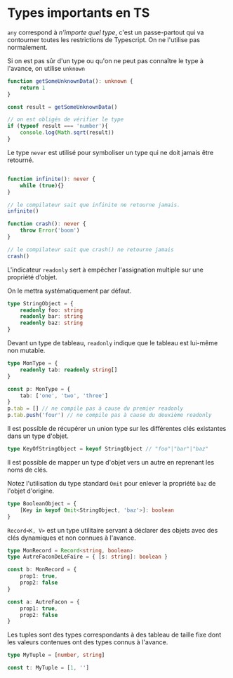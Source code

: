 # Types importants en TS

`any` correspond à *n'importe quel type*, c'est un passe-partout qui va contourner toutes les restrictions de Typescript. On ne l'utilise pas normalement.

Si on est pas sûr d'un type ou qu'on ne peut pas connaître le type à l'avance, on utilise `unknown`

```ts
function getSomeUnknownData(): unknown {
    return 1
}

const result = getSomeUnknownData()

// on est obligés de vérifier le type
if (typeof result === 'number'){
    console.log(Math.sqrt(result))
}
```

Le type `never` est utilisé pour symboliser un type qui ne doit jamais être retourné.

```ts

function infinite(): never {
    while (true){}
}

// le compilateur sait que infinite ne retourne jamais.
infinite()
```

```ts
function crash(): never {
    throw Error('boom')
}

// le compilateur sait que crash() ne retourne jamais
crash()
```

L'indicateur `readonly` sert à empêcher l'assignation multiple sur une propriété d'objet.

On le mettra systématiquement par défaut.

```ts
type StringObject = {
    readonly foo: string
    readonly bar: string
    readonly baz: string
}
```

Devant un type de tableau, `readonly` indique que le tableau est lui-même non mutable.

```ts
type MonType = {
    readonly tab: readonly string[]
}

const p: MonType = {
    tab: ['one', 'two', 'three']
}
p.tab = [] // ne compile pas à cause du premier readonly
p.tab.push('four') // ne compile pas à cause du deuxième readonly
```

Il est possible de récupérer un union type sur les différentes clés existantes dans un type d'objet.

```ts
type KeyOfStringObject = keyof StringObject // "foo"|"bar"|"baz"
```

Il est possible de mapper un type d'objet vers un autre en reprenant les noms de clés.

Notez l'utilisation du type standard `Omit` pour enlever la propriété `baz` de l'objet d'origine.

```ts
type BooleanObject = {
    [Key in keyof Omit<StringObject, 'baz'>]: boolean
}
```

`Record<K, V>` est un type utilitaire servant à déclarer des objets avec des clés dynamiques et non connues à l'avance.

```ts
type MonRecord = Record<string, boolean>
type AutreFaconDeLeFaire = { [s: string]: boolean }

const b: MonRecord = {
    prop1: true,
    prop2: false
}

const a: AutreFacon = {
    prop1: true,
    prop2: false
}
```

Les tuples sont des types correspondants à des tableau de taille fixe dont les valeurs contenues ont des types connus à l'avance.

```ts
type MyTuple = [number, string]

const t: MyTuple = [1, '']
```